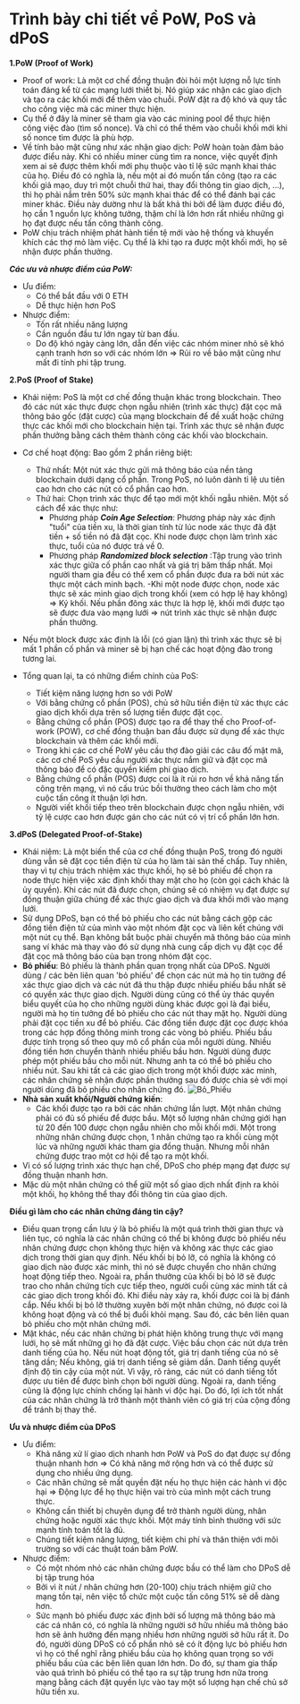 # Trình bày chi tiết về PoW, PoS và dPoS

**1.PoW (Proof of Work)**
- Proof of work: Là một cơ chế đồng thuận đòi hỏi một lượng nỗ lực tính toán đáng kể từ các mạng lưới thiết bị. Nó giúp xác nhận các giao dịch và tạo ra các khối mới để thêm vào chuỗi. PoW đặt ra độ khó và quy tắc cho công việc mà các miner thực hiện. 
- Cụ thể ở đây là miner sẽ tham gia vào các mining pool để thực hiện công việc đào (tìm số nonce). Và chỉ có thể thêm vào chuỗi khối mới khi số nonce tìm được là phù hợp.
- Về tính bảo mật cũng như xác nhận giao dịch: PoW hoàn toàn đảm bảo được điểu này. Khi có nhiều miner cùng tìm ra nonce, việc quyết định xem ai sẽ được thêm khối mới phụ thuộc vào tỉ lệ sức mạnh khai thác của họ. Điều đó có nghĩa là, nếu một ai đó muốn tấn công (tạo ra các khối giả mạo, duy trì một chuỗi thứ hai, thay đổi thông tin giao dịch, ...), thì họ phải nắm trên 50% sức mạnh khai thác để có thể đánh bại các miner khác. Điều này dường như là bất khả thi bởi để làm được điều đó, họ cần 1 nguồn lực không tưởng, thậm chí là lớn hơn rất nhiều những gì họ đạt được nếu tấn công thành công.
- PoW chịu trách nhiệm phát hành tiền tệ mới vào hệ thống và khuyến khích các thợ mỏ làm việc. Cụ thể là khi tạo ra được một khối mới, họ sẽ nhận được phần thưởng.

***Các ưu và nhược điểm của PoW:***

- Ưu điểm:
  - Có thể bắt đầu với 0 ETH
  - Dễ thực hiện hơn PoS
- Nhược điểm:
  - Tốn rất nhiều năng lượng
  - Cần nguồn đầu tư lớn ngay từ ban đầu.
  - Do độ khó ngày càng lớn, dẫn đến việc các nhóm miner nhỏ sẽ khó cạnh tranh hơn so với các nhóm lớn => Rủi ro về bảo mật cũng như mất đi tính phi tập trung.

**2.PoS (Proof of Stake)**
- Khái niệm: PoS là một cơ chế đồng thuận khác trong blockchain. Theo đó các nút xác thực được chọn ngẫu nhiên (trình xác thực) đặt cọc mã thông báo gốc (đặt cược) của mạng blockchain để đề xuất hoặc chứng thực các khối mới cho blockchain hiện tại. Trình xác thực sẽ nhận được phần thưởng bằng cách thêm thành công các khối vào blockchain.
- Cơ chế hoạt động: Bao gồm 2 phần riêng biệt:
  - Thứ nhất: Một nút xác thực gửi mã thông báo của nền tảng blockchain dưới dạng cổ phần. Trong PoS, nó luôn dành tỉ lệ ưu tiên cao hơn cho các nút có cổ phần cao hơn.
  - Thứ hai: Chọn trình xác thực để tạo mới một khối ngẫu nhiên. Một số cách để xác thực như:
    - Phương pháp ***Coin Age Selection***: Phương pháp này xác định "tuổi" của tiền xu, là thời gian tính từ lúc node xác thực đã đặt tiền + số tiền nó đã đặt cọc. Khi node được chọn làm trình xác thực, tuổi của nó được trả về 0.
    - Phương pháp ***Randomized block selection*** :Tập trung vào trình xác thực giữa cố phần cao nhất và giá trị băm thấp nhất. Mọi người tham gia đều có thể xem cổ phần được đưa ra bởi nút xác thực một cách minh bạch.
-Khi một node được chọn, node xác thực sẽ xác minh giao dịch trong khối (xem có hợp lệ hay không) => Ký khối. Nếu phần đông xác thực là hợp lệ, khối mới được tạo sẽ được đưa vào mạng lưới => nút trình xác thực sẽ nhận được phần thưởng.
- Nếu một block được xác định là lỗi (có gian lận) thì trình xác thực sẽ bị mất 1 phần cố phần và miner sẽ bị hạn chế các hoạt động đào trong tương lai.

- Tổng quan lại, ta có những điểm chính của PoS:
  - Tiết kiệm năng lượng hơn so với PoW
  - Với bằng chứng cổ phần (POS), chủ sở hữu tiền điện tử xác thực các giao dịch khối dựa trên số lượng tiền được đặt cọc.
  - Bằng chứng cổ phần (POS) được tạo ra để thay thế cho Proof-of-work (POW), cơ chế đồng thuận ban đầu được sử dụng để xác thực blockchain và thêm các khối mới.
  - Trong khi các cơ chế PoW yêu cầu thợ đào giải các câu đố mật mã, các cơ chế PoS yêu cầu người xác thực nắm giữ và đặt cọc mã thông báo để có đặc quyền kiếm phí giao dịch.
  - Bằng chứng cổ phần (POS) được coi là ít rủi ro hơn về khả năng tấn công trên mạng, vì nó cấu trúc bồi thường theo cách làm cho một cuộc tấn công ít thuận lợi hơn.
  - Người viết khối tiếp theo trên blockchain được chọn ngẫu nhiên, với tỷ lệ cược cao hơn được gán cho các nút có vị trí cổ phần lớn hơn.

**3.dPoS (Delegated Proof-of-Stake)**
- Khái niệm: Là một biến thể của cơ chế đồng thuận PoS, trong đó người dùng vẫn sẽ đặt cọc tiền điện tử của họ làm tài sản thế chấp. Tuy nhiên, thay vì tự chịu trách nhiệm xác thực khối, họ sẽ bỏ phiếu để chọn ra node thực hiện việc xác định khối thay mặt cho họ (còn gọi cách khác là ủy quyền). Khi các nút đã được chọn, chúng sẽ có nhiệm vụ đạt được sự đồng thuận giữa chúng để xác thực giao dịch và đưa khối mới vào mạng lưới.
- Sử dụng DPoS, bạn có thể bỏ phiếu cho các nút bằng cách gộp các đồng tiền điện tử của mình vào một nhóm đặt cọc và liên kết chúng với một nút cụ thể. Bạn không bắt buộc phải chuyển mã thông báo của mình sang ví khác mà thay vào đó sử dụng nhà cung cấp dịch vụ đặt cọc để đặt cọc mã thông báo của bạn trong nhóm đặt cọc.
- **Bỏ phiếu**: Bỏ phiếu là thành phần quan trọng nhất của DPoS. Người dùng / các bên liên quan 'bỏ phiếu' để chọn các nút mà họ tin tưởng để xác thực giao dịch và các nút đã thu thập được nhiều phiếu bầu nhất sẽ có quyền xác thực giao dịch. Người dùng cũng có thể ủy thác quyền biểu quyết của họ cho những người dùng khác được gọi là đại biểu, người mà họ tin tưởng để bỏ phiếu cho các nút thay mặt họ. Người dùng phải đặt cọc tiền xu để bỏ phiếu. Các đồng tiền được đặt cọc được khóa trong các hợp đồng thông minh trong các vòng bỏ phiếu. Phiếu bầu được tính trọng số theo quy mô cổ phần của mỗi người dùng. Nhiều đồng tiền hơn chuyển thành nhiều phiếu bầu hơn. Người dùng được phép một phiếu bầu cho mỗi nút. Nhưng anh ta có thể bỏ phiếu cho nhiều nút. Sau khi tất cả các giao dịch trong một khối được xác minh, các nhân chứng sẽ nhận được phần thưởng sau đó được chia sẻ với mọi người dùng đã bỏ phiếu cho nhân chứng đó.
![Bỏ_Phiếu](https://media.licdn.com/dms/image/D5612AQGgbZN7588POA/article-inline_image-shrink_1000_1488/0/1678192082583?e=1686787200&v=beta&t=-4AFZah-Jo4VrYFmRRLg3t2IQlL0g-a8NjALT05Pn1c)
- **Nhà sản xuất khối/Người chứng kiến**: 
  - Các khối được tạo ra bởi các nhân chứng lần lượt. Một nhân chứng phải có đủ số phiếu để được bầu. Một số lượng nhân chứng giới hạn từ 20 đến 100 được chọn ngẫu nhiên cho mỗi khối mới. Một trong những nhân chứng được chọn, 1 nhân chứng tạo ra khối cùng một lúc và những người khác tham gia đồng thuận. Nhưng mỗi nhân chứng được trao một cơ hội để tạo ra một khối.
- Vì có số lượng trình xác thực hạn chế, DPoS cho phép mạng đạt được sự đồng thuận nhanh hơn.
- Mặc dù một nhân chứng có thể giữ một số giao dịch nhất định ra khỏi một khối, họ không thể thay đổi thông tin của giao dịch.

**Điều gì làm cho các nhân chứng đáng tin cậy?**
- Điều quan trọng cần lưu ý là bỏ phiếu là một quá trình thời gian thực và liên tục, có nghĩa là các nhân chứng có thể bị không được bỏ phiếu nếu nhân chứng được chọn không thực hiện và không xác thực các giao dịch trong thời gian quy định. Nếu khối bị bỏ lỡ, có nghĩa là không có giao dịch nào được xác minh, thì nó sẽ được chuyển cho nhân chứng hoạt động tiếp theo. Ngoài ra, phần thưởng của khối bị bỏ lỡ sẽ được trao cho nhân chứng tích cực tiếp theo, người cuối cùng xác minh tất cả các giao dịch trong khối đó. Khi điều này xảy ra, khối được coi là bị đánh cắp. Nếu khối bị bỏ lỡ thường xuyên bởi một nhân chứng, nó được coi là không hoạt động và có thể bị đuổi khỏi mạng. Sau đó, các bên liên quan bỏ phiếu cho một nhân chứng mới.
- Mặt khác, nếu các nhân chứng bị phát hiện không trung thực với mạng lưới, họ sẽ mất những gì họ đã đặt cược. Việc bầu chọn các nút dựa trên danh tiếng của họ. Nếu nút hoạt động tốt, giá trị danh tiếng của nó sẽ tăng dần; Nếu không, giá trị danh tiếng sẽ giảm dần. Danh tiếng quyết định độ tin cậy của một nút. Vì vậy, rõ ràng, các nút có danh tiếng tốt được ưu tiên để được bình chọn bởi người dùng. Ngoài ra, danh tiếng cũng là động lực chính chống lại hành vi độc hại. Do đó, lợi ích tốt nhất của các nhân chứng là trở thành một thành viên có giá trị của cộng đồng để tránh bị thay thế.

**Ưu và nhược điểm của DPoS**
- Ưu điểm: 
  - Khả năng xử lí giao dịch nhanh hơn PoW và PoS do đạt được sự đồng thuận nhanh hơn => Có khả năng mở rộng hơn và có thể được sử dụng cho nhiều ứng dụng.
  - Các nhân chứng sẽ mất quyền đặt nếu họ thực hiện các hành vi độc hại => Động lực để họ thực hiện vai trò của mình một cách trung thực.
  - Không cần thiết bị chuyên dụng để trở thành người dùng, nhân chứng hoặc người xác thực khối. Một máy tính bình thường với sức mạnh tính toán tốt là đủ.
  - Chúng tiết kiệm năng lượng, tiết kiệm chi phí và thân thiện với môi trường so với các thuật toán băm PoW.
- Nhược điểm:
  - Có một nhóm nhỏ các nhân chứng được bầu có thể làm cho DPoS dễ bị tập trung hóa
  - Bởi vì ít nút / nhân chứng hơn (20-100) chịu trách nhiệm giữ cho mạng tồn tại, nên việc tổ chức một cuộc tấn công 51% sẽ dễ dàng hơn.
  - Sức mạnh bỏ phiếu được xác định bởi số lượng mã thông báo mà các cá nhân có, có nghĩa là những người sở hữu nhiều mã thông báo hơn sẽ ảnh hưởng đến mạng nhiều hơn những người sở hữu rất ít. Do đó, người dùng DPoS có cổ phần nhỏ sẽ có ít động lực bỏ phiếu hơn vì họ có thể nghĩ rằng phiếu bầu của họ không quan trọng so với phiếu bầu của các bên liên quan lớn hơn. Do đó, sự tham gia thấp vào quá trình bỏ phiếu có thể tạo ra sự tập trung hơn nữa trong mạng bằng cách đặt quyền lực vào tay một số lượng hạn chế chủ sở hữu tiền xu.






